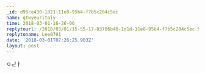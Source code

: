 ```yaml
---
_id: d95ce430-1d21-11e8-95b4-f7b5c204c5ec
name: qtwyeuritoiy
time: 2018-03-01-16-26-06
replytourl: /2018/03/01/15-55-17-83706b40-1d1d-11e8-95b4-f7b5c204c5ec.html
replytoname: Lee0701
date: '2018-03-01T07:26:25.903Z'
layout: post
---
```

ㅇᅟᅴᆫㅏ
